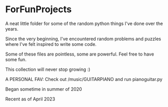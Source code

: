 # ForFunProjects

A neat little folder for some of the random python things I've done over the years. 

Since the very beginning, I've encountered random problems and puzzles where I've felt inspired to write some code.

Some of these files are pointless, some are powerful. Feel free to have some fun.

This collection will never stop growing :)

A PERSONAL FAV: Check out /music/GUITARPIANO and run pianoguitar.py

Began sometime in summer of 2020

Recent as of April 2023
